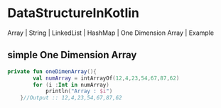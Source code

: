 # DataStructureInKotlin
Array | String | LinkedList | HashMap | One Dimension Array | Example 
## simple One Dimension Array 
```kotlin
private fun oneDimenArray(){
        val numArray = intArrayOf(12,4,23,54,67,87,62)
        for (i :Int in numArray)
            println("Array : $i")
    }//Output :: 12,4,23,54,67,87,62

```
